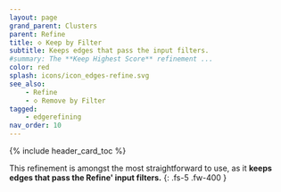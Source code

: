 ```yaml
---
layout: page
grand_parent: Clusters
parent: Refine
title: 🝔 Keep by Filter
subtitle: Keeps edges that pass the input filters.
#summary: The **Keep Highest Score** refinement ...
color: red
splash: icons/icon_edges-refine.svg
see_also:
    - Refine
    - 🝔 Remove by Filter
tagged: 
    - edgerefining
nav_order: 10
---
```


{% include header_card_toc %}

This refinement is amongst the most straightforward to use, as it **keeps edges that pass the Refine' input filters.**
{: .fs-5 .fw-400 } 

